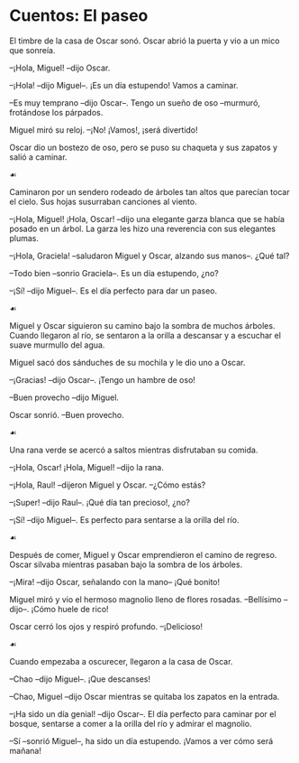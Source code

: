 # Cuentos: El paseo

El timbre de la casa de Oscar sonó.
Oscar abrió la puerta y vio a un mico que sonreía.

–¡Hola, Miguel! –dijo Oscar.

–¡Hola! –dijo Miguel–. ¡Es un día estupendo! Vamos a caminar.

–Es muy temprano –dijo Oscar–.
Tengo un sueño de oso –murmuró, frotándose los párpados.

Miguel miró su reloj. –¡No! ¡Vamos!, ¡será divertido!

Oscar dio un bostezo de oso,
pero se puso su chaqueta y sus zapatos y salió a caminar.

☙

Caminaron por un sendero rodeado de árboles tan altos
que parecían tocar el cielo.
Sus hojas susurraban canciones al viento.

–¡Hola, Miguel! ¡Hola, Oscar!
–dijo una elegante garza blanca que se había posado en un árbol.
La garza les hizo una reverencia con sus elegantes plumas.

–¡Hola, Graciela!
–saludaron Miguel y Oscar, alzando sus manos–.
¿Qué tal?

–Todo bien –sonrio Graciela–. Es un día estupendo, ¿no?

–¡Sí! –dijo Miguel–.
Es el día perfecto para dar un paseo.

☙

Miguel y Oscar siguieron su camino
bajo la sombra de muchos árboles.
Cuando llegaron al río,
se sentaron a la orilla a descansar
y a escuchar el suave murmullo del agua.

Miguel sacó dos sánduches de su mochila y le dio uno a Oscar.

–¡Gracias!
–dijo Oscar–.
¡Tengo un hambre de oso!

–Buen provecho –dijo Miguel.

Oscar sonrió. –Buen provecho.

☙

Una rana verde se acercó a saltos mientras disfrutaban su comida.

–¡Hola, Oscar! ¡Hola, Miguel!
–dijo la rana.

–¡Hola, Raul!
–dijeron Miguel y Oscar.
–¿Cómo estás?

–¡Super! –dijo Raul–. ¡Qué día tan precioso!, ¿no?

–¡Sí!
–dijo Miguel–.
Es perfecto para sentarse a la orilla del río.

☙

Después de comer, Miguel y Oscar emprendieron el camino de regreso.
Oscar silvaba mientras pasaban bajo la sombra de los árboles.

–¡Mira! –dijo Oscar, señalando con la mano–
¡Qué bonito!

Miguel miró y vio el hermoso magnolio lleno de flores rosadas.
–Bellísimo
–dijo–.
¡Cómo huele de rico!

Oscar cerró los ojos y respiró profundo.
–¡Delicioso!

☙

Cuando empezaba a oscurecer, llegaron a la casa de Oscar.

–Chao –dijo Miguel–. ¡Que descanses!

–Chao, Miguel –dijo Oscar mientras se quitaba los zapatos en la entrada.

–¡Ha sido un día genial!
–dijo Oscar–.
El día perfecto para caminar por el bosque,
sentarse a comer a la orilla del río
y admirar el magnolio.

–Sí
–sonrió Miguel–,
ha sido un día estupendo.
¡Vamos a ver cómo será mañana!

